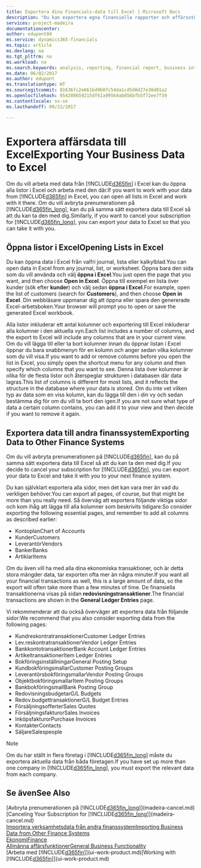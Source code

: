```yaml
---
title: Exportera dina Financials-data till Excel | Microsoft Docs
description: "Du kan exportera egna finansiella rapporter och affärsstöd-data från Dynamics 365 for Financials till Excel eller öppna dina Financials-data i Excel."
services: project-madeira
documentationcenter: 
author: edupont04
ms.service: dynamics365-financials
ms.topic: article
ms.devlang: na
ms.tgt_pltfrm: na
ms.workload: na
ms.search.keywords: analysis, reporting, financial report, business intelligence, BI, Excel
ms.date: 06/02/2017
ms.author: edupont
ms.translationtype: HT
ms.sourcegitcommit: 81636fc2e661bd9b07c54da1cd5d0d27e30d01a2
ms.openlocfilehash: 054288659215df61a99564ab856bfb5f72ee7f39
ms.contentlocale: sv-se
ms.lasthandoff: 09/22/2017

---
```

# <a name="exporting-your-business-data-to-excel"></a><span data-ttu-id="91470-103">Exportera affärsdata till Excel</span><span class="sxs-lookup"><span data-stu-id="91470-103">Exporting Your Business Data to Excel</span></span>
<span data-ttu-id="91470-104">Om du vill arbeta med data från [!INCLUDE[d365fin](includes/d365fin_md.md)] i Excel kan du öppna alla listor i Excel och arbeta med den där.</span><span class="sxs-lookup"><span data-stu-id="91470-104">If you want to work with your data from [!INCLUDE[d365fin](includes/d365fin_md.md)] in Excel, you can open all lists in Excel and work with it there.</span></span> <span data-ttu-id="91470-105">Om du vill avbryta prenumerationen på [!INCLUDE[d365fin_long](includes/d365fin_long_md.md)], kan du på samma sätt exportera data till Excel så att du kan ta den med dig.</span><span class="sxs-lookup"><span data-stu-id="91470-105">Similarly, if you want to cancel your subscription for [!INCLUDE[d365fin_long](includes/d365fin_long_md.md)], you can export your data to Excel so that you can take it with you.</span></span>

## <a name="opening-lists-in-excel"></a><span data-ttu-id="91470-106">Öppna listor i Excel</span><span class="sxs-lookup"><span data-stu-id="91470-106">Opening Lists in Excel</span></span>
<span data-ttu-id="91470-107">Du kan öppna data i Excel från valfri journal, lista eller kalkylblad.</span><span class="sxs-lookup"><span data-stu-id="91470-107">You can open data in Excel from any journal, list, or worksheet.</span></span> <span data-ttu-id="91470-108">Öppna bara den sida som du vill använda och välj **öppna i Excel**.</span><span class="sxs-lookup"><span data-stu-id="91470-108">You just open the page that you want, and then choose **Open in Excel**.</span></span> <span data-ttu-id="91470-109">Öppna till exempel en lista över kunder (sök efter **kunder**) och välj sedan **öppna i Excel**.</span><span class="sxs-lookup"><span data-stu-id="91470-109">For example, open the list of customers (search for **Customers**), and then choose **Open in Excel**.</span></span> <span data-ttu-id="91470-110">Din webbläsare uppmanar dig att öppna eller spara den genererade Excel-arbetsboken.</span><span class="sxs-lookup"><span data-stu-id="91470-110">Your browser will prompt you to open or save the generated Excel workbook.</span></span>  

<span data-ttu-id="91470-111">Alla listor inkluderar ett antal kolumner och exportering till Excel inkluderar alla kolumner i den aktuella vyn.</span><span class="sxs-lookup"><span data-stu-id="91470-111">Each list includes a number of columns, and the export to Excel will include any columns that are in your current view.</span></span> <span data-ttu-id="91470-112">Om du vill lägga till eller ta bort kolumner innan du öppnar listan i Excel öppnar du bara snabbmenyn för en kolumn och anger sedan vilka kolumner som du vill visa.</span><span class="sxs-lookup"><span data-stu-id="91470-112">If you want to add or remove columns before you open the list in Excel, you simply open the shortcut menu for any column and then specify which columns that you want to see.</span></span> <span data-ttu-id="91470-113">Denna lista över kolumner är olika för de flesta listor och återspeglar strukturen i databasen där data lagras.</span><span class="sxs-lookup"><span data-stu-id="91470-113">This list of columns is different for most lists, and it reflects the structure in the database where your data is stored.</span></span> <span data-ttu-id="91470-114">Om du inte vet vilken typ av data som en viss kolumn, kan du lägga till den i din vy och sedan bestämma dig för om du vill ta bort den igen.</span><span class="sxs-lookup"><span data-stu-id="91470-114">If you are not sure what type of data a certain column contains, you can add it to your view and then decide if you want to remove it again.</span></span>  

## <a name="exporting-data-to-other-finance-systems"></a><span data-ttu-id="91470-115">Exportera data till andra finanssystem</span><span class="sxs-lookup"><span data-stu-id="91470-115">Exporting Data to Other Finance Systems</span></span>
<span data-ttu-id="91470-116">Om du vill avbryta prenumerationen på [!INCLUDE[d365fin](includes/d365fin_md.md)], kan du på samma sätt exportera data till Excel så att du kan ta den med dig.</span><span class="sxs-lookup"><span data-stu-id="91470-116">If you decide to cancel your subscription for [!INCLUDE[d365fin](includes/d365fin_md.md)], you can export your data to Excel and take it with you to your next finance system.</span></span>  

<span data-ttu-id="91470-117">Du kan självklart exportera alla sidor, men det kan vara mer än vad du verkligen behöver.</span><span class="sxs-lookup"><span data-stu-id="91470-117">You can export all pages, of course, but that might be more than you really need.</span></span> <span data-ttu-id="91470-118">Så överväg att exportera följande viktiga sidor och kom ihåg att lägga till alla kolumner som beskrivits tidigare:</span><span class="sxs-lookup"><span data-stu-id="91470-118">So consider exporting the following essential pages, and remember to add all columns as described earlier:</span></span>  

* <span data-ttu-id="91470-119">Kontoplan</span><span class="sxs-lookup"><span data-stu-id="91470-119">Chart of Accounts</span></span>  
* <span data-ttu-id="91470-120">Kunder</span><span class="sxs-lookup"><span data-stu-id="91470-120">Customers</span></span>  
* <span data-ttu-id="91470-121">Leverantör</span><span class="sxs-lookup"><span data-stu-id="91470-121">Vendors</span></span>  
* <span data-ttu-id="91470-122">Banker</span><span class="sxs-lookup"><span data-stu-id="91470-122">Banks</span></span>  
* <span data-ttu-id="91470-123">Artiklar</span><span class="sxs-lookup"><span data-stu-id="91470-123">Items</span></span>  

<span data-ttu-id="91470-124">Om du även vill ha med alla dina ekonomiska transaktioner, och är detta stora mängder data, tar exporten ofta mer än några minuter.</span><span class="sxs-lookup"><span data-stu-id="91470-124">If you want all your financial transactions as well, this is a large amount of data, so the export will often take more than a few minutes of time.</span></span> <span data-ttu-id="91470-125">De finansiella transaktionerna visas på sidan **redovisningstransaktioner**.</span><span class="sxs-lookup"><span data-stu-id="91470-125">The financial transactions are shown in the **General Ledger Entries** page.</span></span>  

<span data-ttu-id="91470-126">Vi rekommenderar att du också överväger att exportera data från följande sidor:</span><span class="sxs-lookup"><span data-stu-id="91470-126">We recommend that you also consider exporting data from the following pages:</span></span>  

* <span data-ttu-id="91470-127">Kundreskontratransaktioner</span><span class="sxs-lookup"><span data-stu-id="91470-127">Customer Ledger Entries</span></span>  
* <span data-ttu-id="91470-128">Lev.reskontratransaktioner</span><span class="sxs-lookup"><span data-stu-id="91470-128">Vendor Ledger Entries</span></span>  
* <span data-ttu-id="91470-129">Bankkontotransaktioner</span><span class="sxs-lookup"><span data-stu-id="91470-129">Bank Account Ledger Entries</span></span>  
* <span data-ttu-id="91470-130">Artikeltransaktioner</span><span class="sxs-lookup"><span data-stu-id="91470-130">Item Ledger Entries</span></span>  
* <span data-ttu-id="91470-131">Bokföringsinställningar</span><span class="sxs-lookup"><span data-stu-id="91470-131">General Posting Setup</span></span>  
* <span data-ttu-id="91470-132">Kundbokföringsmallar</span><span class="sxs-lookup"><span data-stu-id="91470-132">Customer Posting Groups</span></span>  
* <span data-ttu-id="91470-133">Leverantörsbokföringsmallar</span><span class="sxs-lookup"><span data-stu-id="91470-133">Vendor Posting Groups</span></span>  
* <span data-ttu-id="91470-134">Objektbokföringsmallar</span><span class="sxs-lookup"><span data-stu-id="91470-134">Item Posting Groups</span></span>  
* <span data-ttu-id="91470-135">Bankbokföringsmall</span><span class="sxs-lookup"><span data-stu-id="91470-135">Bank Posting Group</span></span>  
* <span data-ttu-id="91470-136">Redovisningsbudgetar</span><span class="sxs-lookup"><span data-stu-id="91470-136">G/L Budgets</span></span>  
* <span data-ttu-id="91470-137">Redov.budgettransaktioner</span><span class="sxs-lookup"><span data-stu-id="91470-137">G/L Budget Entries</span></span>  
* <span data-ttu-id="91470-138">Försäljningsofferter</span><span class="sxs-lookup"><span data-stu-id="91470-138">Sales Quotes</span></span>  
* <span data-ttu-id="91470-139">Försäljningsfakturor</span><span class="sxs-lookup"><span data-stu-id="91470-139">Sales Invoices</span></span>  
* <span data-ttu-id="91470-140">Inköpsfakturor</span><span class="sxs-lookup"><span data-stu-id="91470-140">Purchase Invoices</span></span>  
* <span data-ttu-id="91470-141">Kontakter</span><span class="sxs-lookup"><span data-stu-id="91470-141">Contacts</span></span>  
* <span data-ttu-id="91470-142">Säljare</span><span class="sxs-lookup"><span data-stu-id="91470-142">Salespeople</span></span>  

> [!NOTE]  
>   <span data-ttu-id="91470-143">Om du har ställt in flera företag i [!INCLUDE[d365fin_long](includes/d365fin_long_md.md)] måste du exportera aktuella data från båda företagen.</span><span class="sxs-lookup"><span data-stu-id="91470-143">If you have set up more than one company in [!INCLUDE[d365fin_long](includes/d365fin_long_md.md)], you must export the relevant data from each company.</span></span>

## <a name="see-also"></a><span data-ttu-id="91470-144">Se även</span><span class="sxs-lookup"><span data-stu-id="91470-144">See Also</span></span>
<span data-ttu-id="91470-145">[Avbryta prenumerationen på [!INCLUDE[d365fin_long](includes/d365fin_long_md.md)]](madeira-cancel.md)</span><span class="sxs-lookup"><span data-stu-id="91470-145">[Canceling Your Subscription for [!INCLUDE[d365fin_long](includes/d365fin_long_md.md)]](madeira-cancel.md)</span></span>  
[<span data-ttu-id="91470-146">Importera verksamhetsdata från andra finanssystem</span><span class="sxs-lookup"><span data-stu-id="91470-146">Importing Business Data from Other Finance Systems</span></span>](upload-data.md)  
[<span data-ttu-id="91470-147">Ekonomi</span><span class="sxs-lookup"><span data-stu-id="91470-147">Finance</span></span>](finance.md)  
[<span data-ttu-id="91470-148">Allmänna affärsfunktioner</span><span class="sxs-lookup"><span data-stu-id="91470-148">General Business Functionality</span></span>](ui-across-business-areas.md)  
<span data-ttu-id="91470-149">[Arbeta med [!INCLUDE[d365fin](includes/d365fin_md.md)]](ui-work-product.md)</span><span class="sxs-lookup"><span data-stu-id="91470-149">[Working with [!INCLUDE[d365fin](includes/d365fin_md.md)]](ui-work-product.md)</span></span>  

